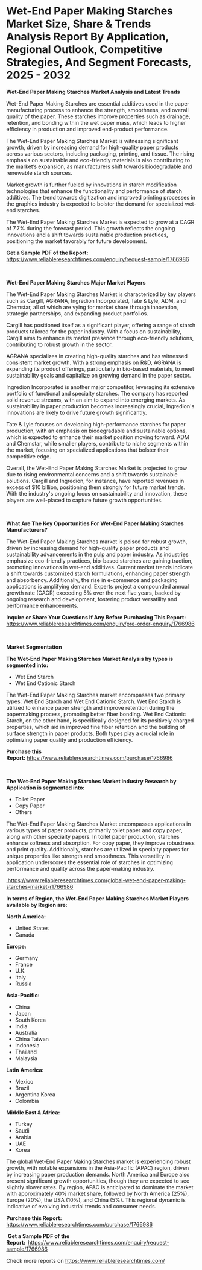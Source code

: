 <p><h1>Wet-End Paper Making Starches Market Size, Share & Trends Analysis Report By Application, Regional Outlook, Competitive Strategies, And Segment Forecasts, 2025 - 2032</h1></p><p><strong>Wet-End Paper Making Starches Market Analysis and Latest Trends</strong></p>
<p><p>Wet-End Paper Making Starches are essential additives used in the paper manufacturing process to enhance the strength, smoothness, and overall quality of the paper. These starches improve properties such as drainage, retention, and bonding within the wet paper mass, which leads to higher efficiency in production and improved end-product performance.</p><p>The Wet-End Paper Making Starches Market is witnessing significant growth, driven by increasing demand for high-quality paper products across various sectors, including packaging, printing, and tissue. The rising emphasis on sustainable and eco-friendly materials is also contributing to the market’s expansion, as manufacturers shift towards biodegradable and renewable starch sources.</p><p>Market growth is further fueled by innovations in starch modification technologies that enhance the functionality and performance of starch additives. The trend towards digitization and improved printing processes in the graphics industry is expected to bolster the demand for specialized wet-end starches.</p><p>The Wet-End Paper Making Starches Market is expected to grow at a CAGR of 7.7% during the forecast period. This growth reflects the ongoing innovations and a shift towards sustainable production practices, positioning the market favorably for future development.</p></p>
<p><strong>Get a Sample PDF of the Report:&nbsp;</strong> <a href="https://www.reliableresearchtimes.com/enquiry/request-sample/1766986?utm_campaign=2110&utm_medium=2&utm_source=Github&utm_content=ia&utm_term=02022025&utm_id=wet-end-paper-making-starches">https://www.reliableresearchtimes.com/enquiry/request-sample/1766986</a></p>
<p>&nbsp;</p>
<p><strong>Wet-End Paper Making Starches Major Market Players</strong></p>
<p><p>The Wet-End Paper Making Starches Market is characterized by key players such as Cargill, AGRANA, Ingredion Incorporated, Tate & Lyle, ADM, and Chemstar, all of which are vying for market share through innovation, strategic partnerships, and expanding product portfolios.</p><p>Cargill has positioned itself as a significant player, offering a range of starch products tailored for the paper industry. With a focus on sustainability, Cargill aims to enhance its market presence through eco-friendly solutions, contributing to robust growth in the sector.</p><p>AGRANA specializes in creating high-quality starches and has witnessed consistent market growth. With a strong emphasis on R&D, AGRANA is expanding its product offerings, particularly in bio-based materials, to meet sustainability goals and capitalize on growing demand in the paper sector.</p><p>Ingredion Incorporated is another major competitor, leveraging its extensive portfolio of functional and specialty starches. The company has reported solid revenue streams, with an aim to expand into emerging markets. As sustainability in paper production becomes increasingly crucial, Ingredion's innovations are likely to drive future growth significantly.</p><p>Tate & Lyle focuses on developing high-performance starches for paper production, with an emphasis on biodegradable and sustainable options, which is expected to enhance their market position moving forward. ADM and Chemstar, while smaller players, contribute to niche segments within the market, focusing on specialized applications that bolster their competitive edge.</p><p>Overall, the Wet-End Paper Making Starches Market is projected to grow due to rising environmental concerns and a shift towards sustainable solutions. Cargill and Ingredion, for instance, have reported revenues in excess of $10 billion, positioning them strongly for future market trends. With the industry's ongoing focus on sustainability and innovation, these players are well-placed to capture future growth opportunities.</p></p>
<p>&nbsp;</p>
<p><strong>What Are The Key Opportunities For Wet-End Paper Making Starches Manufacturers?</strong></p>
<p><p>The Wet-End Paper Making Starches market is poised for robust growth, driven by increasing demand for high-quality paper products and sustainability advancements in the pulp and paper industry. As industries emphasize eco-friendly practices, bio-based starches are gaining traction, promoting innovations in wet-end additives. Current market trends indicate a shift towards customized starch formulations, enhancing paper strength and absorbency. Additionally, the rise in e-commerce and packaging applications is amplifying demand. Experts project a compounded annual growth rate (CAGR) exceeding 5% over the next five years, backed by ongoing research and development, fostering product versatility and performance enhancements.</p></p>
<p><strong>Inquire or Share Your Questions If Any Before Purchasing This Report:</strong> <a href="https://www.reliableresearchtimes.com/enquiry/pre-order-enquiry/1766986?utm_campaign=2110&utm_medium=2&utm_source=Github&utm_content=ia&utm_term=02022025&utm_id=wet-end-paper-making-starches">https://www.reliableresearchtimes.com/enquiry/pre-order-enquiry/1766986</a></p>
<p>&nbsp;</p>
<p><strong>Market Segmentation</strong></p>
<p><strong>The Wet-End Paper Making Starches Market Analysis by types is segmented into:</strong></p>
<p><ul><li>Wet End Starch</li><li>Wet End Cationic Starch</li></ul></p>
<p><p>The Wet-End Paper Making Starches market encompasses two primary types: Wet End Starch and Wet End Cationic Starch. Wet End Starch is utilized to enhance paper strength and improve retention during the papermaking process, promoting better fiber bonding. Wet End Cationic Starch, on the other hand, is specifically designed for its positively charged properties, which aid in improved fine fiber retention and the building of surface strength in paper products. Both types play a crucial role in optimizing paper quality and production efficiency.</p></p>
<p><strong>Purchase this Report:&nbsp;</strong><a href="https://www.reliableresearchtimes.com/purchase/1766986?utm_campaign=2110&utm_medium=2&utm_source=Github&utm_content=ia&utm_term=02022025&utm_id=wet-end-paper-making-starches">https://www.reliableresearchtimes.com/purchase/1766986</a></p>
<p>&nbsp;</p>
<p><strong>The Wet-End Paper Making Starches Market Industry Research by Application is segmented into:</strong></p>
<p><ul><li>Toilet Paper</li><li>Copy Paper</li><li>Others</li></ul></p>
<p><p>The Wet-End Paper Making Starches Market encompasses applications in various types of paper products, primarily toilet paper and copy paper, along with other specialty papers. In toilet paper production, starches enhance softness and absorption. For copy paper, they improve robustness and print quality. Additionally, starches are utilized in specialty papers for unique properties like strength and smoothness. This versatility in application underscores the essential role of starches in optimizing performance and quality across the paper-making industry.</p></p>
<p><a href="https://www.reliableresearchtimes.com/global-wet-end-paper-making-starches-market-r1766986?utm_campaign=2110&utm_medium=2&utm_source=Github&utm_content=ia&utm_term=02022025&utm_id=wet-end-paper-making-starches">&nbsp;https://www.reliableresearchtimes.com/global-wet-end-paper-making-starches-market-r1766986</a></p>
<p><strong>In terms of Region, the Wet-End Paper Making Starches Market Players available by Region are:</strong></p>
<p>
    <p> <strong> North America: </strong>
        <ul>
            <li>United States</li>
            <li>Canada</li>
        </ul>
        </p> 
    <p> <strong> Europe: </strong>
        <ul>
            <li>Germany</li>
            <li>France</li>
            <li>U.K.</li>
            <li>Italy</li>
            <li>Russia</li>
        </ul>
        </p> 
    <p> <strong> Asia-Pacific: </strong>
        <ul>
            <li>China</li>
            <li>Japan</li>
            <li>South Korea</li>
            <li>India</li>
            <li>Australia</li>
            <li>China Taiwan</li>
            <li>Indonesia</li>
            <li>Thailand</li>
            <li>Malaysia</li>
        </ul>
        </p> 
    <p> <strong> Latin America: </strong>
        <ul>
            <li>Mexico</li>
            <li>Brazil</li>
            <li>Argentina Korea</li>
            <li>Colombia</li>
        </ul>
        </p> 
    <p> <strong> Middle East & Africa: </strong>
        <ul>
            <li>Turkey</li>
            <li>Saudi</li>
            <li>Arabia</li>
            <li>UAE</li>
            <li>Korea</li>
        </ul>
    </p>
    </p>
<p><p>The global Wet-End Paper Making Starches market is experiencing robust growth, with notable expansions in the Asia-Pacific (APAC) region, driven by increasing paper production demands. North America and Europe also present significant growth opportunities, though they are expected to see slightly slower rates. By region, APAC is anticipated to dominate the market with approximately 40% market share, followed by North America (25%), Europe (20%), the USA (10%), and China (5%). This regional dynamic is indicative of evolving industrial trends and consumer needs.</p></p>
<p><strong>Purchase this Report: </strong><a href="https://www.reliableresearchtimes.com/purchase/1766986?utm_campaign=2110&utm_medium=2&utm_source=Github&utm_content=ia&utm_term=02022025&utm_id=wet-end-paper-making-starches">https://www.reliableresearchtimes.com/purchase/1766986</a></p>
<p>&nbsp;<strong>Get a Sample PDF of the Report:&nbsp;&nbsp;</strong><a href="https://www.reliableresearchtimes.com/enquiry/request-sample/1766986?utm_campaign=2110&utm_medium=2&utm_source=Github&utm_content=ia&utm_term=02022025&utm_id=wet-end-paper-making-starches">https://www.reliableresearchtimes.com/enquiry/request-sample/1766986</a></p>
<p><strong></strong></p>
<p>Check more reports on <a href="https://www.reliableresearchtimes.com/?utm_campaign=2110&utm_medium=2&utm_source=Github&utm_content=ia&utm_term=02022025&utm_id=wet-end-paper-making-starches">https://www.reliableresearchtimes.com/</a></p>